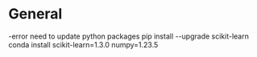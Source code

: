 # General
-error need to update python packages
pip install --upgrade scikit-learn
conda install scikit-learn=1.3.0 numpy=1.23.5

